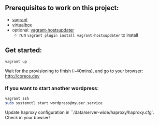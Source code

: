 ## Prerequisites to work on this project:
- [vagrant](http://www.vagrantup.com/)
- [virtualbox](https://www.virtualbox.org/)
- optional: [vagrant-hostsupdater](https://github.com/cogitatio/vagrant-hostsupdater)
  - run `vagrant plugin install vagrant-hostsupdater` to install

## Get started:

```bash
vagrant up
```

Wait for the provisioning to finish (~40mins), and go to your browser: http://coreos.dev

### If you want to start another wordpress:
```bash
vagrant ssh
sudo systemctl start wordpress@myuser.service
```
Update haproxy configuration in ``/data/server-wide/haproxy/haproxy.cfg`.
Check in your bowser!
